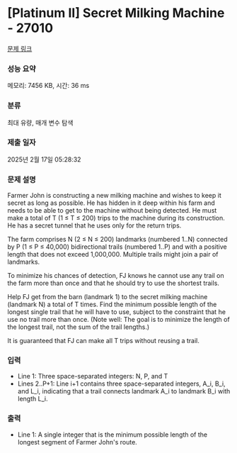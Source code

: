 # [Platinum II] Secret Milking Machine - 27010 

[문제 링크](https://www.acmicpc.net/problem/27010) 

### 성능 요약

메모리: 7456 KB, 시간: 36 ms

### 분류

최대 유량, 매개 변수 탐색

### 제출 일자

2025년 2월 17일 05:28:32

### 문제 설명

<p>Farmer John is constructing a new milking machine and wishes to keep it secret as long as possible. He has hidden in it deep within his farm and needs to be able to get to the machine without being detected. He must make a total of T (1 ≤ T ≤ 200) trips to the machine during its construction. He has a secret tunnel that he uses only for the return trips.</p>

<p>The farm comprises N (2 ≤ N ≤ 200) landmarks (numbered 1..N) connected by P (1 ≤ P ≤ 40,000) bidirectional trails (numbered 1..P) and with a positive length that does not exceed 1,000,000. Multiple trails might join a pair of landmarks.</p>

<p>To minimize his chances of detection, FJ knows he cannot use any trail on the farm more than once and that he should try to use the shortest trails.</p>

<p>Help FJ get from the barn (landmark 1) to the secret milking machine (landmark N) a total of T times. Find the minimum possible length of the longest single trail that he will have to use, subject to the constraint that he use no trail more than once. (Note well: The goal is to minimize the length of the longest trail, not the sum of the trail lengths.)</p>

<p>It is guaranteed that FJ can make all T trips without reusing a trail.</p>

### 입력 

 <ul>
	<li>Line 1: Three space-separated integers: N, P, and T</li>
	<li>Lines 2..P+1: Line i+1 contains three space-separated integers, A_i, B_i, and L_i, indicating that a trail connects landmark A_i to landmark B_i with length L_i.</li>
</ul>

### 출력 

 <ul>
	<li>Line 1: A single integer that is the minimum possible length of the longest segment of Farmer John's route.</li>
</ul>

